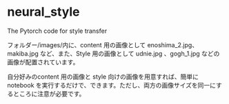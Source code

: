 # neural_style

The Pytorch code for style transfer 

フォルダー/images/内に、content 用の画像として enoshima_2.jpg、makiba.jpg など、また、Style 用の画像として udnie.jpg 、gogh_1.jpg などの画像が配置されています。

自分好みのcontent 用の画像と style 向けの画像を用意すれば、簡単に notebook を実行するだけで、できます。ただし、両方の画像サイズを同一にするところに注意が必要です。
